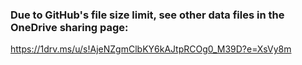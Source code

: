 ### Due to GitHub's file size limit, see other data files in the OneDrive sharing page:

https://1drv.ms/u/s!AjeNZgmClbKY6kAJtpRCOg0_M39D?e=XsVy8m
